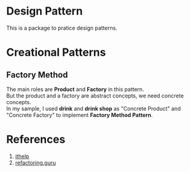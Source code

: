# Design Pattern
This is a package to pratice design patterns.

# Creational Patterns  

## Factory Method
The main roles are **Product** and **Factory** in this pattern.  
But the product and a factory are abstract concepts, we need concrete concepts.  
In my sample, I used **drink** and **drink shop** as "Concrete Product" and "Concrete Factory" to implement **Factory Method Pattern**.  



# References
1. [ithelp](https://ithelp.ithome.com.tw/articles/10201706)
2. [refactoring.guru](https://refactoring.guru/design-patterns)
